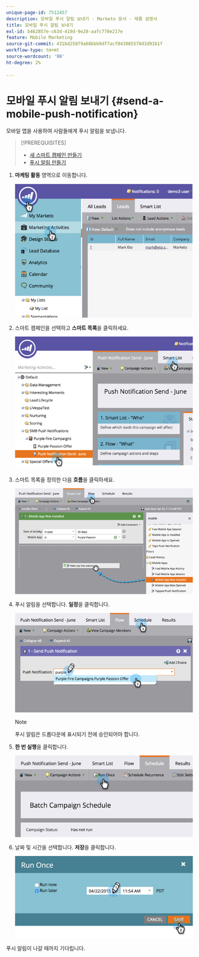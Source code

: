 ```yaml
---
unique-page-id: 7512457
description: 모바일 푸시 알림 보내기 - Marketo 문서 - 제품 설명서
title: 모바일 푸시 알림 보내기
exl-id: b462857e-c63d-419d-9e28-aafc778e217e
feature: Mobile Marketing
source-git-commit: 431bd258f9a68bbb9df7acf043085578d3d91b1f
workflow-type: tm+mt
source-wordcount: '98'
ht-degree: 2%

---
```


# 모바일 푸시 알림 보내기 {#send-a-mobile-push-notification}

모바일 앱을 사용하여 사람들에게 푸시 알림을 보냅니다.

>[!PREREQUISITES]
>
>* [새 스마트 캠페인 만들기](/help/marketo/product-docs/core-marketo-concepts/smart-campaigns/creating-a-smart-campaign/create-a-new-smart-campaign.md)
>* [푸시 알림 만들기](/help/marketo/product-docs/mobile-marketing/push-notifications/create-a-push-notification.md)

1. **마케팅 활동** 영역으로 이동합니다.

   ![](assets/image2015-4-22-18-3a31-3a54.png)

1. 스마트 캠페인을 선택하고 **스마트 목록**&#x200B;을 클릭하세요.

   ![](assets/image2015-4-23-17-3a57-3a46.png)

1. 스마트 목록을 정의한 다음 **흐름**&#x200B;을 클릭하세요.

   ![](assets/image2015-4-22-18-3a33-3a13.png)

1. 푸시 알림을 선택합니다. **일정**&#x200B;을 클릭합니다.

   ![](assets/image2015-4-22-18-3a33-3a38.png)

   >[!NOTE]
   >
   >푸시 알림은 드롭다운에 표시되기 전에 승인되어야 합니다.

1. **한 번 실행**&#x200B;을 클릭합니다.

   ![](assets/image2015-4-23-18-3a0-3a54.png)

1. 날짜 및 시간을 선택합니다. **저장**&#x200B;을 클릭합니다.

   ![](assets/image2015-4-23-18-3a1-3a33.png)

푸시 알림이 나갈 때까지 기다립니다.
